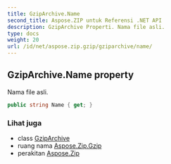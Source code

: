 ```yaml
---
title: GzipArchive.Name
second_title: Aspose.ZIP untuk Referensi .NET API
description: GzipArchive Properti. Nama file asli.
type: docs
weight: 20
url: /id/net/aspose.zip.gzip/gziparchive/name/
---
```

## GzipArchive.Name property

Nama file asli.

```csharp
public string Name { get; }
```

### Lihat juga

* class [GzipArchive](../)
* ruang nama [Aspose.Zip.Gzip](../../gziparchive/)
* perakitan [Aspose.Zip](../../../)


